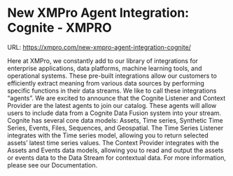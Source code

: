 # New XMPro Agent Integration: Cognite - XMPRO

URL: https://xmpro.com/new-xmpro-agent-integration-cognite/

Here at XMPro, we constantly add to our library of integrations for enterprise applications, data platforms, machine learning tools, and operational systems. These pre-built integrations allow our customers to efficiently extract meaning from various data sources by performing specific functions in their data streams. We like to call these integrations “agents”.
We are excited to announce that the Cognite Listener and Context Provider are the latest agents to join our catalog.
These agents will allow users to include data from a Cognite Data Fusion system into your stream.
Cognite has several core data models: Assets, Time series, Synthetic Time Series, Events, Files, Sequences, and Geospatial.
The Time Series Listener integrates with the Time series model, allowing you to return selected assets’ latest time series values.
The Context Provider integrates with the Assets and Events data models, allowing you to read and output the assets or events data to the Data Stream for contextual data.
For more information, please see our Documentation.
 